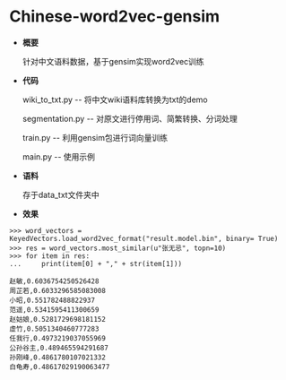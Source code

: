 # Chinese-word2vec-gensim
- **概要**

  针对中文语料数据，基于gensim实现word2vec训练

- **代码**

  wiki_to_txt.py -- 将中文wiki语料库转换为txt的demo

  segmentation.py -- 对原文进行停用词、简繁转换、分词处理 

  train.py -- 利用gensim包进行词向量训练

  main.py -- 使用示例

- **语料**

  存于data_txt文件夹中

- **效果**

```
>>> word_vectors = KeyedVectors.load_word2vec_format("result.model.bin", binary= True)
>>> res = word_vectors.most_similar(u"张无忌", topn=10)
>>> for item in res:
...     print(item[0] + "," + str(item[1]))
```
```
赵敏,0.6036754250526428
周芷若,0.6033296585083008
小昭,0.551782488822937
范遥,0.5341595411300659
赵姑娘,0.5281729698181152
虚竹,0.5051340460777283
任我行,0.4973219037055969
公孙谷主,0.489465594291687
孙刚峰,0.4861780107021332
白龟寿,0.48617029190063477
```

